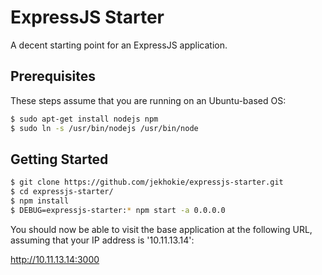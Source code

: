# ExpressJS Starter

A decent starting point for an ExpressJS application.

## Prerequisites

These steps assume that you are running on an Ubuntu-based OS:

```bash
$ sudo apt-get install nodejs npm
$ sudo ln -s /usr/bin/nodejs /usr/bin/node
```

## Getting Started

```bash
$ git clone https://github.com/jekhokie/expressjs-starter.git
$ cd expressjs-starter/
$ npm install
$ DEBUG=expressjs-starter:* npm start -a 0.0.0.0
```

You should now be able to visit the base application at the following URL,
assuming that your IP address is '10.11.13.14':

http://10.11.13.14:3000
